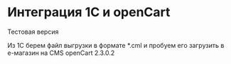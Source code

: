 # Интеграция 1С и openCart
Тестовая версия

Из 1С берем файл выгрузки в формате *.cml и
пробуем его загрузить в е-магазин на 
CMS openCart 2.3.0.2
